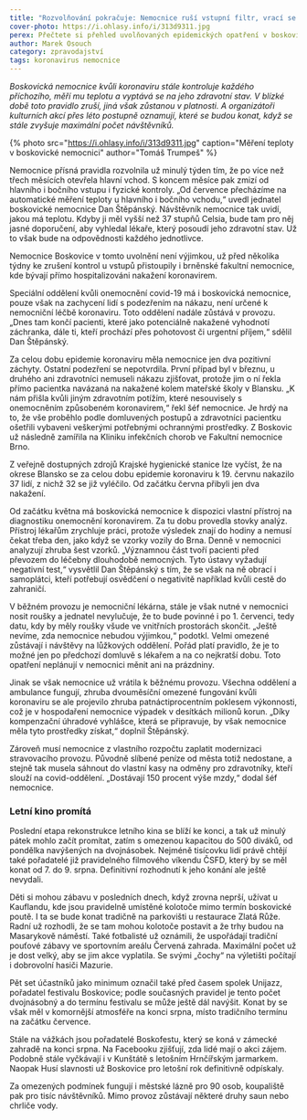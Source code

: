 ```yaml
---
title: "Rozvolňování pokračuje: Nemocnice ruší vstupní filtr, vrací se kulturní akce"
cover-photo: https://i.ohlasy.info/i/313d9311.jpg
perex: Přečtete si přehled uvolňovaných epidemických opatření v boskovické nemocnici a volnočasových i kulturních akcích.
author: Marek Osouch
category: zpravodajství
tags: koronavirus nemocnice
---
```


*Boskovická nemocnice kvůli koronaviru stále kontroluje každého příchozího, měří mu teplotu a vyptává se na jeho zdravotní stav. V blízké době toto pravidlo zruší, jiná však zůstanou v platnosti. A organizátoři kulturních akcí přes léto postupně oznamují, které se budou konat, když se stále zvyšuje maximální počet návštěvníků.*

{% photo src="https://i.ohlasy.info/i/313d9311.jpg" caption="Měření teploty v boskovické nemocnici" author="Tomáš Trumpeš" %}

Nemocnice přísná pravidla rozvolnila už minulý týden tím, že po více než třech měsících otevřela hlavní vchod. S koncem měsíce pak zmizí od hlavního i bočního vstupu i fyzické kontroly. „Od července přecházíme na automatické měření teploty u hlavního i bočního vchodu,“ uvedl jednatel boskovické nemocnice Dan Štěpánský. Návštěvník nemocnice tak uvidí, jakou má teplotu. Kdyby ji měl vyšší než 37 stupňů Celsia, bude tam pro něj jasné doporučení, aby vyhledal lékaře, který posoudí jeho zdravotní stav. Už to však bude na odpovědnosti každého jednotlivce.

Nemocnice Boskovice v tomto uvolnění není výjimkou, už před několika týdny ke zrušení kontrol u vstupů přistoupily i brněnské fakultní nemocnice, kde bývají přímo hospitalizováni nakažení koronavirem.

Speciální oddělení kvůli onemocnění covid-19 má i boskovická nemocnice, pouze však na zachycení lidí s podezřením na nákazu, není určené k nemocniční léčbě koronaviru. Toto oddělení nadále zůstává v provozu. „Dnes tam končí pacienti, které jako potenciálně nakažené vyhodnotí záchranka, dále ti, kteří prochází přes pohotovost či urgentní příjem,“ sdělil Dan Štěpánský.

Za celou dobu epidemie koronaviru měla nemocnice jen dva pozitivní záchyty. Ostatní podezření se nepotvrdila. První případ byl v březnu, u druhého ani zdravotníci nemuseli nákazu zjišťovat, protože jim o ní řekla přímo pacientka navázaná na nakažené kolem mateřské školy v Blansku. „K nám přišla kvůli jiným zdravotním potížím, které nesouvisely s onemocněním způsobeném koronavirem,“ řekl šéf nemocnice. Je hrdý na to, že vše proběhlo podle domluvených postupů a zdravotníci pacientku ošetřili vybaveni veškerými potřebnými ochrannými prostředky. Z Boskovic už následně zamířila na Kliniku infekčních chorob ve Fakultní nemocnice Brno.

Z veřejně dostupných zdrojů Krajské hygienické stanice lze vyčíst, že na okrese Blansko se za celou dobu epidemie koronaviru k 19. červnu nakazilo 37 lidí, z nichž 32 se již vyléčilo. Od začátku června přibyli jen dva nakažení.

Od začátku května má boskovická nemocnice k dispozici vlastní přístroj na diagnostiku onemocnění koronavirem. Za tu dobu provedla stovky analýz. Přístroj lékařům zrychluje práci, protože výsledek znají do hodiny a nemusí čekat třeba den, jako když se vzorky vozily do Brna. Denně v nemocnici analyzují zhruba šest vzorků. „Významnou část tvoří pacienti před převozem do léčebny dlouhodobě nemocných. Tyto ústavy vyžadují negativní test,“ vysvětlil Dan Štěpánský s tím, že se však na ně obrací i samoplátci, kteří potřebují osvědčení o negativitě například kvůli cestě do zahraničí.

V běžném provozu je nemocniční lékárna, stále je však nutné v nemocnici nosit roušky a jednatel nevylučuje, že to bude povinné i po 1. červenci, tedy datu, kdy by měly roušky všude ve vnitřních prostorách skončit. „Ještě nevíme, zda nemocnice nebudou výjimkou,“ podotkl. Velmi omezené zůstávají i návštěvy na lůžkových oddělení. Pořád platí pravidlo, že je to možné jen po předchozí domluvě s lékařem a na co nejkratší dobu. Toto opatření neplánují v nemocnici měnit ani na prázdniny.

Jinak se však nemocnice už vrátila k běžnému provozu. Všechna oddělení a ambulance fungují, zhruba dvouměsíční omezené fungování kvůli koronaviru se ale projevilo zhruba patnáctiprocentním poklesem výkonnosti, což je v hospodaření nemocnice výpadek v desítkách milionů korun. „Díky kompenzační úhradové vyhlášce, která se připravuje, by však nemocnice měla tyto prostředky získat,“ doplnil Štěpánský.

Zároveň musí nemocnice z vlastního rozpočtu  zaplatit modernizaci stravovacího provozu. Původně slíbené peníze od města totiž nedostane, a stejně tak musela sáhnout do vlastní kasy na odměny pro zdravotníky, kteří slouží na covid-oddělení. „Dostávají 150 procent výše mzdy,“ dodal šéf nemocnice.

### Letní kino promítá

Poslední etapa rekonstrukce letního kina se blíží ke konci, a tak už minulý pátek mohlo začít promítat, zatím s omezenou kapacitou do 500 diváků, od pondělka navýšených na dvojnásobek. Nejméně tisícovku lidí právě chtějí také pořadatelé již pravidelného filmového víkendu ČSFD, který by se měl konat od 7. do 9. srpna. Definitivní rozhodnutí k jeho konání ale ještě nevydali.

Děti si mohou zábavu v posledních dnech, když zrovna neprší, užívat u Kauflandu, kde jsou pravidelně umístěné kolotoče mimo termín boskovické poutě. I ta se bude konat tradičně na parkovišti u restaurace Zlatá Růže. Radní už rozhodli, že se tam mohou kolotoče postavit a že trhy budou na Masarykově náměstí. Také fotbalisté už oznámili, že uspořádají tradiční pouťové zábavy ve sportovním areálu Červená zahrada. Maximální počet už je dost velký, aby se jim akce vyplatila. Se svými „čochy“ na výletišti počítají i dobrovolní hasiči Mazurie.

Pět set účastníků jako minimum označil také před časem spolek Unijazz, pořadatel festivalu Boskovice; podle současných pravidel je tento počet dvojnásobný a do termínu festivalu se může ještě dál navýšit. Konat by se však měl v komornější atmosféře na konci srpna, místo tradičního termínu na začátku července.

Stále na vážkách jsou pořadatelé Boskofestu, který se koná v zámecké zahradě na konci srpna. Na Facebooku zjišťují, zda lidé mají o akci zájem. Podobně stále vyčkávají i v Kunštátě s letošním Hrnčířským jarmarkem. Naopak Husí slavnosti už Boskovice pro letošní rok definitivně odpískaly.

Za omezených podmínek fungují i městské lázně pro 90 osob, koupaliště pak pro tisíc návštěvníků. Mimo provoz zůstávají některé druhy saun nebo chrliče vody.
